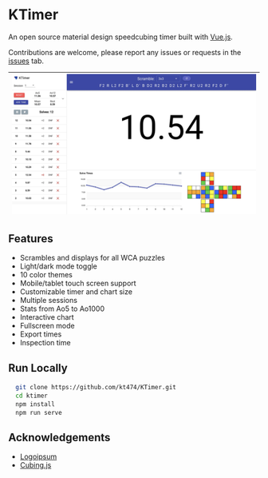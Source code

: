 # KTimer

An open source material design speedcubing timer built with [Vue.js](https://vuejs.org/).

Contributions are welcome, please report any issues or requests in the [issues](https://github.com/kt474/KTimer/issues) tab.

| ![screenshot](./public/page_light.webp) |
| --------------------------------------- |

## Features

- Scrambles and displays for all WCA puzzles
- Light/dark mode toggle
- 10 color themes
- Mobile/tablet touch screen support
- Customizable timer and chart size
- Multiple sessions
- Stats from Ao5 to Ao1000
- Interactive chart
- Fullscreen mode
- Export times
- Inspection time

## Run Locally

```bash
  git clone https://github.com/kt474/KTimer.git
  cd ktimer
  npm install
  npm run serve
```

## Acknowledgements

- [Logoipsum](https://logoipsum.com/)
- [Cubing.js](https://github.com/cubing/cubing.js)
